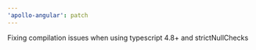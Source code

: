 ```yaml
---
'apollo-angular': patch
---
```


Fixing compilation issues when using typescript 4.8+ and strictNullChecks
